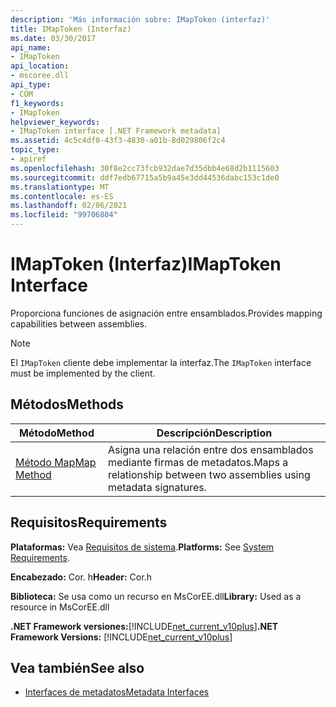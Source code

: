 ```yaml
---
description: 'Más información sobre: IMapToken (interfaz)'
title: IMapToken (Interfaz)
ms.date: 03/30/2017
api_name:
- IMapToken
api_location:
- mscoree.dll
api_type:
- COM
f1_keywords:
- IMapToken
helpviewer_keywords:
- IMapToken interface [.NET Framework metadata]
ms.assetid: 4c5c4df0-43f3-4830-a01b-8d029806f2c4
topic_type:
- apiref
ms.openlocfilehash: 30f8e2cc73fcb932dae7d35dbb4e68d2b1115603
ms.sourcegitcommit: ddf7edb67715a5b9a45e3dd44536dabc153c1de0
ms.translationtype: MT
ms.contentlocale: es-ES
ms.lasthandoff: 02/06/2021
ms.locfileid: "99706804"
---
```

# <a name="imaptoken-interface"></a><span data-ttu-id="85f8d-103">IMapToken (Interfaz)</span><span class="sxs-lookup"><span data-stu-id="85f8d-103">IMapToken Interface</span></span>

<span data-ttu-id="85f8d-104">Proporciona funciones de asignación entre ensamblados.</span><span class="sxs-lookup"><span data-stu-id="85f8d-104">Provides mapping capabilities between assemblies.</span></span>  
  
> [!NOTE]
> <span data-ttu-id="85f8d-105">El `IMapToken` cliente debe implementar la interfaz.</span><span class="sxs-lookup"><span data-stu-id="85f8d-105">The `IMapToken` interface must be implemented by the client.</span></span>  
  
## <a name="methods"></a><span data-ttu-id="85f8d-106">Métodos</span><span class="sxs-lookup"><span data-stu-id="85f8d-106">Methods</span></span>  
  
|<span data-ttu-id="85f8d-107">Método</span><span class="sxs-lookup"><span data-stu-id="85f8d-107">Method</span></span>|<span data-ttu-id="85f8d-108">Descripción</span><span class="sxs-lookup"><span data-stu-id="85f8d-108">Description</span></span>|  
|------------|-----------------|  
|[<span data-ttu-id="85f8d-109">Método Map</span><span class="sxs-lookup"><span data-stu-id="85f8d-109">Map Method</span></span>](imaptoken-map-method.md)|<span data-ttu-id="85f8d-110">Asigna una relación entre dos ensamblados mediante firmas de metadatos.</span><span class="sxs-lookup"><span data-stu-id="85f8d-110">Maps a relationship between two assemblies using metadata signatures.</span></span>|  
  
## <a name="requirements"></a><span data-ttu-id="85f8d-111">Requisitos</span><span class="sxs-lookup"><span data-stu-id="85f8d-111">Requirements</span></span>  

 <span data-ttu-id="85f8d-112">**Plataformas:** Vea [Requisitos de sistema](../../get-started/system-requirements.md).</span><span class="sxs-lookup"><span data-stu-id="85f8d-112">**Platforms:** See [System Requirements](../../get-started/system-requirements.md).</span></span>  
  
 <span data-ttu-id="85f8d-113">**Encabezado:** Cor. h</span><span class="sxs-lookup"><span data-stu-id="85f8d-113">**Header:** Cor.h</span></span>  
  
 <span data-ttu-id="85f8d-114">**Biblioteca:** Se usa como un recurso en MsCorEE.dll</span><span class="sxs-lookup"><span data-stu-id="85f8d-114">**Library:** Used as a resource in MsCorEE.dll</span></span>  
  
 <span data-ttu-id="85f8d-115">**.NET Framework versiones:**[!INCLUDE[net_current_v10plus](../../../../includes/net-current-v10plus-md.md)]</span><span class="sxs-lookup"><span data-stu-id="85f8d-115">**.NET Framework Versions:** [!INCLUDE[net_current_v10plus](../../../../includes/net-current-v10plus-md.md)]</span></span>  
  
## <a name="see-also"></a><span data-ttu-id="85f8d-116">Vea también</span><span class="sxs-lookup"><span data-stu-id="85f8d-116">See also</span></span>

- [<span data-ttu-id="85f8d-117">Interfaces de metadatos</span><span class="sxs-lookup"><span data-stu-id="85f8d-117">Metadata Interfaces</span></span>](metadata-interfaces.md)
